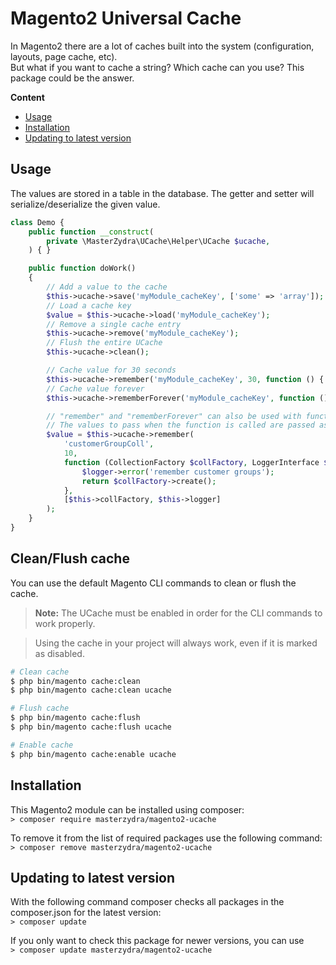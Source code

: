 # Magento2 Universal Cache

In Magento2 there are a lot of caches built into the system (configuration, layouts, page cache, etc).  
But what if you want to cache a string? Which cache can you use? This package could be the answer.

**Content**  
- [Usage](#usage)
- [Installation](#installation)
- [Updating to latest version](#updating-to-latest-version)

## Usage
The values are stored in a table in the database. The getter and setter will serialize/deserialize the given value.

```PHP
class Demo {
    public function __construct(
        private \MasterZydra\UCache\Helper\UCache $ucache,
    ) { }

    public function doWork()
    {
        // Add a value to the cache
        $this->ucache->save('myModule_cacheKey', ['some' => 'array']);
        // Load a cache key
        $value = $this->ucache->load('myModule_cacheKey');
        // Remove a single cache entry
        $this->ucache->remove('myModule_cacheKey');
        // Flush the entire UCache
        $this->ucache->clean();

        // Cache value for 30 seconds
        $this->ucache->remember('myModule_cacheKey', 30, function () { return 42; });
        // Cache value forever
        $this->ucache->rememberForever('myModule_cacheKey', function () { return 42; });

        // "remember" and "rememberForever" can also be used with functions with arguments
        // The values to pass when the function is called are passed as an array.
        $value = $this->ucache->remember(
            'customerGroupColl',
            10,
            function (CollectionFactory $collFactory, LoggerInterface $logger) {
                $logger->error('remember customer groups');
                return $collFactory->create();
            },
            [$this->collFactory, $this->logger]
        );
    }
}
```

## Clean/Flush cache
You can use the default Magento CLI commands to clean or flush the cache.

> **Note:** The UCache must be enabled in order for the CLI commands to work properly.

> Using the cache in your project will always work, even if it is marked as disabled.

```bash
# Clean cache
$ php bin/magento cache:clean
$ php bin/magento cache:clean ucache

# Flush cache
$ php bin/magento cache:flush
$ php bin/magento cache:flush ucache

# Enable cache
$ php bin/magento cache:enable ucache
```

## Installation
This Magento2 module can be installed using composer:  
`> composer require masterzydra/magento2-ucache`

To remove it from the list of required packages use the following command:  
`> composer remove masterzydra/magento2-ucache`

## Updating to latest version
With the following command composer checks all packages in the composer.json for the latest version:  
`> composer update`

If you only want to check this package for newer versions, you can use  
`> composer update masterzydra/magento2-ucache`
